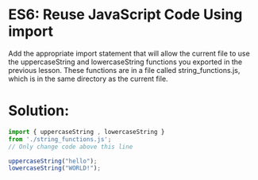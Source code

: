 # ES6: Reuse JavaScript Code Using import
Add the appropriate import statement that will allow the current file to use the uppercaseString and lowercaseString functions you exported in the previous lesson. These functions are in a file called string_functions.js, which is in the same directory as the current file.
# Solution:
```javascript
import { uppercaseString , lowercaseString } 
from './string_functions.js'; 
// Only change code above this line

uppercaseString("hello");
lowercaseString("WORLD!");
```